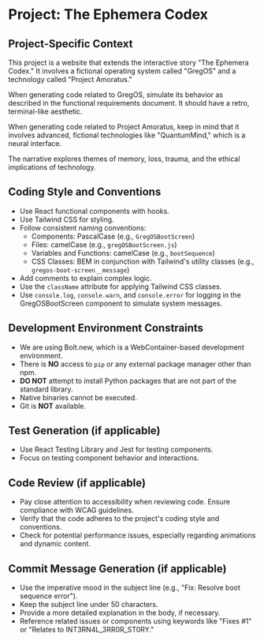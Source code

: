 # Project: The Ephemera Codex

## Project-Specific Context

This project is a website that extends the interactive story "The Ephemera Codex." It involves a fictional operating system called "GregOS" and a technology called "Project Amoratus."

When generating code related to GregOS, simulate its behavior as described in the functional requirements document. It should have a retro, terminal-like aesthetic.

When generating code related to Project Amoratus, keep in mind that it involves advanced, fictional technologies like "QuantumMind," which is a neural interface.

The narrative explores themes of memory, loss, trauma, and the ethical implications of technology.

## Coding Style and Conventions

- Use React functional components with hooks.
- Use Tailwind CSS for styling.
- Follow consistent naming conventions:
    - Components: PascalCase (e.g., `GregOSBootScreen`)
    - Files: camelCase (e.g., `gregOSBootScreen.js`)
    - Variables and Functions: camelCase (e.g., `bootSequence`)
    - CSS Classes: BEM in conjunction with Tailwind's utility classes (e.g., `gregos-boot-screen__message`)
- Add comments to explain complex logic.
- Use the `className` attribute for applying Tailwind CSS classes.
- Use `console.log`, `console.warn`, and `console.error` for logging in the GregOSBootScreen component to simulate system messages.

## Development Environment Constraints

- We are using Bolt.new, which is a WebContainer-based development environment.
- There is **NO** access to `pip` or any external package manager other than npm.
- **DO NOT** attempt to install Python packages that are not part of the standard library.
- Native binaries cannot be executed.
- Git is **NOT** available.

## Test Generation (if applicable)

- Use React Testing Library and Jest for testing components.
- Focus on testing component behavior and interactions.

## Code Review (if applicable)

- Pay close attention to accessibility when reviewing code. Ensure compliance with WCAG guidelines.
- Verify that the code adheres to the project's coding style and conventions.
- Check for potential performance issues, especially regarding animations and dynamic content.

## Commit Message Generation (if applicable)

- Use the imperative mood in the subject line (e.g., "Fix: Resolve boot sequence error").
- Keep the subject line under 50 characters.
- Provide a more detailed explanation in the body, if necessary.
- Reference related issues or components using keywords like "Fixes #1" or "Relates to INT3RN4L_3RR0R_ST0RY."